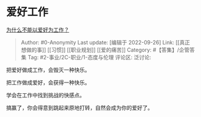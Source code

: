 # 爱好工作
[为什么不能以爱好为工作？](https://www.zhihu.com/question/26154165/answer/2690271726)

> Author: #0-Anonymity
> Last update: [编辑于 2022-09-26]
> Link: [[真正想做的事]] [[习惯]] [[职业规划]] [[爱的痛苦]]
> Category: #【答集】/企管答集
> Tag: #2-事业/2C-职业/1-态度与伦理
> 评论区:
> 泛讨论:

把爱好做成工作，会毁灭一种快乐。

把工作做成爱好，会获得一种快乐。

学会在工作中找到挑战的快感点。

搞赢了，你会得意到跳起来原地打转，自然会成为你的爱好了。
